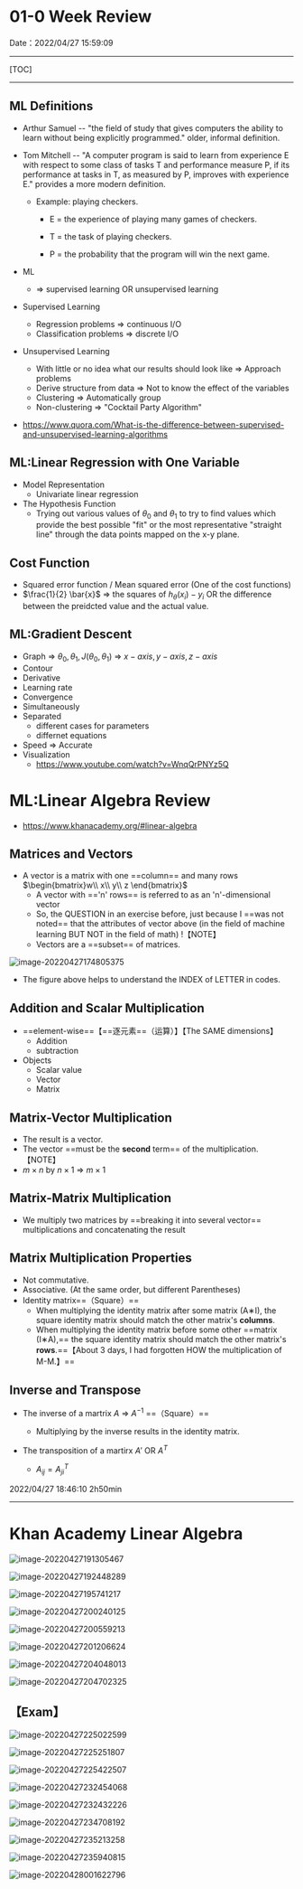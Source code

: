 # 01-0 Week Review

Date：2022/04/27 15:59:09

------



[TOC]



------



## ML Definitions

* Arthur Samuel -- "the field of study that gives computers the ability to learn without being explicitly programmed." older, informal definition.

* Tom Mitchell --  "A computer program is said to learn from experience E with respect to some class of tasks T and performance measure P, if its performance at tasks in T, as measured by P, improves with experience E." provides a more modern definition.

  * Example: playing checkers.

    * E = the experience of playing many games of checkers.

    * T = the task of playing checkers.

    * P = the probability that the program will win the next game.

* ML
  * => supervised learning OR unsupervised learning

* Supervised Learning
  * Regression problems => continuous I/O
  * Classification problems => discrete I/O
* Unsupervised Learning
  * With little or no idea what our results should look like => Approach problems
  * Derive structure from data => Not to know the effect of the variables
  * Clustering => Automatically group
  * Non-clustering => "Cocktail Party Algorithm"
* https://www.quora.com/What-is-the-difference-between-supervised-and-unsupervised-learning-algorithms 

## ML:Linear Regression with One Variable

* Model Representation
  * Univariate linear regression
* The Hypothesis Function
  * Trying out various values of $\theta_0$ and $\theta_1$ to try to find values which provide the best possible "fit" or the most representative "straight line" through the data points mapped on the x-y plane.

## Cost Function

* Squared error function / Mean squared error (One of the cost functions)
* $\frac{1}{2} \bar{x}$ => the squares of $h_{\theta}(x_i) - y_i$ OR the difference between the preidcted value and the actual value.

## ML:Gradient Descent

* Graph => $\theta_0 , \theta_1, J(\theta_0, \theta_1)$ => $x-axis, y-axis, z-axis$ 
* Contour
* Derivative
* Learning rate
* Convergence
* Simultaneously
* Separated
  * different cases for parameters
  * differnet equations
* Speed => Accurate
* Visualization
  * https://www.youtube.com/watch?v=WnqQrPNYz5Q



# ML:Linear Algebra Review

* https://www.khanacademy.org/#linear-algebra

## Matrices and Vectors

* A vector is a matrix with one ==column== and many rows $\begin{bmatrix}w\\ x\\ y\\ z \end{bmatrix}$ 
  * A vector with =='n' rows== is referred to as an 'n'-dimensional vector
  * So, the QUESTION in an exercise before, just because I ==was not noted== that the attributes of vector above (in the field of machine learning BUT NOT in the field of math) !【NOTE】
  * Vectors are a ==subset== of matrices.

![image-20220427174805375](images/01_0_Week_Review/image-20220427174805375.png)

* The figure above helps to understand the INDEX of LETTER in codes.

## Addition and Scalar Multiplication

* ==element-wise==【==逐元素==（运算）】【The SAME dimensions】
  * Addition
  * subtraction
* Objects
  * Scalar value
  * Vector
  * Matrix

## Matrix-Vector Multiplication

* The result is a vector.
* The vector ==must be the **second** term== of the multiplication. 【NOTE】
* $m \times n$ by $n \times 1$ => $m \times 1$ 

## Matrix-Matrix Multiplication

* We multiply two matrices by ==breaking it into several vector== multiplications and concatenating the result

## Matrix Multiplication Properties

- Not commutative.
- Associative. (At the same order, but different Parentheses)
- Identity matrix==（Square）== 
  - When multiplying the identity matrix after some matrix (A∗I), the square identity matrix should match the other matrix's **columns**.
  - When multiplying the identity matrix before some other ==matrix (I∗A),== the square identity matrix should match the other matrix's **rows**.==【About 3 days, I had forgotten HOW the multiplication of M-M.】== 

## Inverse and Transpose

* The inverse of a martrix $A$ => $A^{-1}$ ==（Square）== 
  * Multiplying by the inverse results in the identity matrix.

* The transposition of a martirx $A'$ OR $A^T$ 
  * $A_{ij} = A_{ji}^{T}$ 



2022/04/27 18:46:10 2h50min

------



# Khan Academy Linear Algebra

![image-20220427191305467](images/01_0_Week_Review/image-20220427191305467.png)

![image-20220427192448289](images/01_0_Week_Review/image-20220427192448289.png)

![image-20220427195741217](images/01_0_Week_Review/image-20220427195741217.png)

![image-20220427200240125](images/01_0_Week_Review/image-20220427200240125.png)

![image-20220427200559213](images/01_0_Week_Review/image-20220427200559213.png)

![image-20220427201206624](images/01_0_Week_Review/image-20220427201206624.png)

![image-20220427204048013](images/01_0_Week_Review/image-20220427204048013.png)

![image-20220427204702325](images/01_0_Week_Review/image-20220427204702325.png)



## 【Exam】

![image-20220427225022599](images/01_0_Week_Review/image-20220427225022599.png)

![image-20220427225251807](images/01_0_Week_Review/image-20220427225251807.png)

![image-20220427225422507](images/01_0_Week_Review/image-20220427225422507.png)



![image-20220427232454068](images/01_0_Week_Review/image-20220427232454068.png)

![image-20220427232432226](images/01_0_Week_Review/image-20220427232432226.png)



![image-20220427234708192](images/01_0_Week_Review/image-20220427234708192.png)

![image-20220427235213258](images/01_0_Week_Review/image-20220427235213258.png)

![image-20220427235940815](images/01_0_Week_Review/image-20220427235940815.png)



![image-20220428001622796](images/01_0_Week_Review/image-20220428001622796.png)